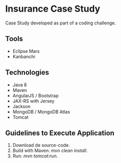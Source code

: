 # Insurance Case Study
Case Study developed as part of a coding challenge.

## Tools
* Eclipse Mars
* Kanbanchi

## Technologies
* Java 8
* Maven
* AngularJS / Bootstrap
* JAX-RS with Jersey
* Jackson
* MongoDB / MongoDB Atlas
* Tomcat

## Guidelines to Execute Application
1. Download de source-code.
2. Build with Maven: *mvn clean install*.
3. Run: *mvn tomcat:run*.
